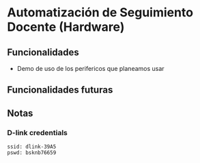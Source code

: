 # Automatización de Seguimiento Docente (Hardware)

## Funcionalidades
- Demo de uso de los perifericos que planeamos usar

## Funcionalidades futuras

## Notas 

### D-link credentials
    ssid: dlink-39A5
    pswd: bsknb76659